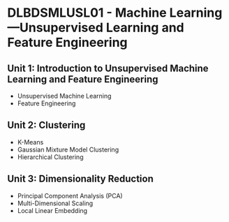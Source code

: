 # DLBDSMLUSL01 - Machine Learning—Unsupervised Learning and Feature Engineering
## Unit 1: Introduction to Unsupervised Machine Learning and Feature Engineering
* Unsupervised Machine Learning
* Feature Engineering

## Unit 2: Clustering
* K-Means
* Gaussian Mixture Model Clustering
* Hierarchical Clustering

## Unit 3: Dimensionality Reduction
* Principal Component Analysis (PCA)
* Multi-Dimensional Scaling
* Local Linear Embedding
